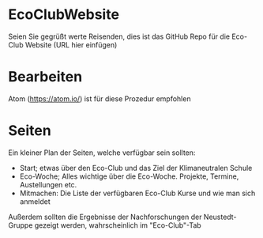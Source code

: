 # EcoClubWebsite

Seien Sie gegrüßt werte Reisenden,
dies ist das GitHub Repo für die Eco-Club Website (URL hier einfügen)

# Bearbeiten

Atom (https://atom.io/) ist für diese Prozedur empfohlen

# Seiten

Ein kleiner Plan der Seiten, welche verfügbar sein sollten:

  - Start; etwas über den Eco-Club und das Ziel der Klimaneutralen Schule
  - Eco-Woche; Alles wichtige über die Eco-Woche. Projekte, Termine, Austellungen etc.
  - Mitmachen: Die Liste der verfügbaren Eco-Club Kurse und wie man sich anmeldet

Außerdem sollten die Ergebnisse der Nachforschungen der Neustedt-Gruppe gezeigt werden, wahrscheinlich im "Eco-Club"-Tab
